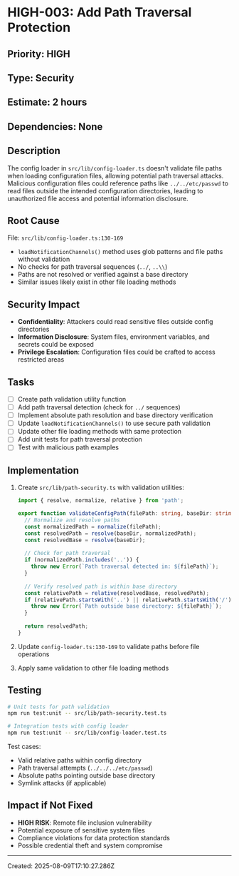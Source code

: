 # HIGH-003: Add Path Traversal Protection

## Priority: HIGH
## Type: Security
## Estimate: 2 hours
## Dependencies: None

## Description
The config loader in `src/lib/config-loader.ts` doesn't validate file paths when loading configuration files, allowing potential path traversal attacks. Malicious configuration files could reference paths like `../../etc/passwd` to read files outside the intended configuration directories, leading to unauthorized file access and potential information disclosure.

## Root Cause
File: `src/lib/config-loader.ts:130-169`
- `loadNotificationChannels()` method uses glob patterns and file paths without validation
- No checks for path traversal sequences (`../`, `..\\`)
- Paths are not resolved or verified against a base directory
- Similar issues likely exist in other file loading methods

## Security Impact
- **Confidentiality**: Attackers could read sensitive files outside config directories
- **Information Disclosure**: System files, environment variables, and secrets could be exposed
- **Privilege Escalation**: Configuration files could be crafted to access restricted areas

## Tasks
- [ ] Create path validation utility function
- [ ] Add path traversal detection (check for `../` sequences)
- [ ] Implement absolute path resolution and base directory verification
- [ ] Update `loadNotificationChannels()` to use secure path validation
- [ ] Update other file loading methods with same protection
- [ ] Add unit tests for path traversal protection
- [ ] Test with malicious path examples

## Implementation
1. Create `src/lib/path-security.ts` with validation utilities:
   ```typescript
   import { resolve, normalize, relative } from 'path';
   
   export function validateConfigPath(filePath: string, baseDir: string): string {
     // Normalize and resolve paths
     const normalizedPath = normalize(filePath);
     const resolvedPath = resolve(baseDir, normalizedPath);
     const resolvedBase = resolve(baseDir);
     
     // Check for path traversal
     if (normalizedPath.includes('..')) {
       throw new Error(`Path traversal detected in: ${filePath}`);
     }
     
     // Verify resolved path is within base directory
     const relativePath = relative(resolvedBase, resolvedPath);
     if (relativePath.startsWith('..') || relativePath.startsWith('/')) {
       throw new Error(`Path outside base directory: ${filePath}`);
     }
     
     return resolvedPath;
   }
   ```

2. Update `config-loader.ts:130-169` to validate paths before file operations
3. Apply same validation to other file loading methods

## Testing
```bash
# Unit tests for path validation
npm run test:unit -- src/lib/path-security.test.ts

# Integration tests with config loader
npm run test:unit -- src/lib/config-loader.test.ts
```

Test cases:
- Valid relative paths within config directory
- Path traversal attempts (`../../../etc/passwd`)
- Absolute paths pointing outside base directory
- Symlink attacks (if applicable)

## Impact if Not Fixed
- **HIGH RISK**: Remote file inclusion vulnerability
- Potential exposure of sensitive system files
- Compliance violations for data protection standards
- Possible credential theft and system compromise

---
Created: 2025-08-09T17:10:27.286Z
